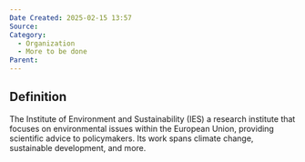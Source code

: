 ```yaml
---
Date Created: 2025-02-15 13:57
Source: 
Category:
  - Organization
  - More to be done
Parent:
---
```

## Definition
The Institute of Environment and Sustainability (IES) a research institute that focuses on environmental issues within the European Union, providing scientific advice to policymakers. Its work spans climate change, sustainable development, and more.